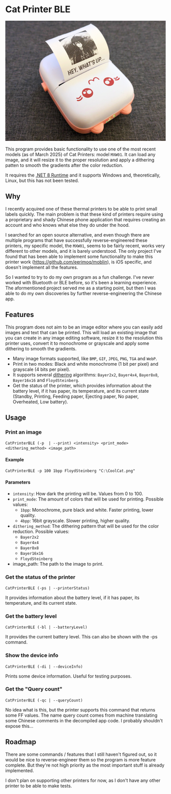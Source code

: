 # Cat Printer BLE

<p align="center">
  <img title="Cat Printer MXW01 in action!" src="/Photo.jpg">
</p>

This program provides basic functionality to use one of the most recent models (as of March 2025) of Cat Printers: model `MXW01`. It can load any image, and it will resize it to the proper resolution and apply a dithering patten to smooth the gradients after the color reduction.

It requires the [.NET 8 Runtime](https://dotnet.microsoft.com/en-us/download/dotnet/8.0) and it supports Windows and, theoretically, Linux, but this has not been tested.

## Why

I recently acquired one of these thermal printers to be able to print small labels quickly. The main problem is that these kind of printers require using a proprietary and shady Chinese phone application that requires creating an account and who knows what else they do under the hood.

I searched for an open source alternative, and even though there are multiple programs that have successfully reverse-engineered these printers, my specific model, the `MXW01`, seems to be fairly recent, works very different to other models, and it is barely understood. The only project I've found that has been able to implement some functionality to make this printer work (https://github.com/eerimoq/moblin), is iOS specific, and doesn't implement all the features.

So I wanted to try to do my own program as a fun challenge. I've never worked with Bluetooth or BLE before, so it's been a learning experience. The aformentioned project served me as a starting point, but then I was able to do my own discoveries by further reverse-engineering the Chinese app.

## Features

This program does not aim to be an image editor where you can easily add images and text that can be printed. This will load an existing image that you can create in any image editing software, resize it to the resolution this printer uses, convert it to monochrome or grayscale and apply some dithering to smooth the gradients.

- Many image formats supported, like `BMP`, `GIF`, `JPEG`, `PNG`, `TGA` and `WebP`.
- Print in two modes: Black and white monochrome (1 bit per pixel) and grayscale (4 bits per pixel).
- It supports several [dithering](https://en.wikipedia.org/wiki/Dither) algorithms: `Bayer2x2`, `Bayer4x4`, `Bayer8x8`, `Bayer16x16` and `FloydSteinberg`.
- Get the status of the printer, which provides information about the battery level, if it has paper, its temperature, and its current state (Standby, Printing, Feeding paper, Ejecting paper, No paper, Overheated, Low battery).

## Usage

### Print an image

```
CatPrinterBLE (-p  | --print) <intensity> <print_mode> <dithering_method> <image_path>
```

#### Example

```
CatPrinterBLE -p 100 1bpp FloydSteinberg "C:\CoolCat.png"
```

#### Parameters
- `intensity`: How dark the printing will be. Values from 0 to 100.
- `print_mode`: The amount of colors that will be used for printing. Possible values:
  - `1bpp`: Monochrome, pure black and white. Faster printing, lower quality.
  - `4bpp`: 16bit grayscale. Slower printing, higher quality.
- `dithering_method`: The dithering pattern that will be used for the color reduction. Possible values:
  - `Bayer2x2`
  - `Bayer4x4`
  - `Bayer8x8`
  - `Bayer16x16`
  - `FloydSteinberg`
- image_path: The path to the image to print.

### Get the status of the printer

```
CatPrinterBLE (-ps | --printerStatus)
```

It provides information about the battery level, if it has paper, its temperature, and its current state.

### Get the battery level

```
CatPrinterBLE (-bl | --batteryLevel)
```

It provides the current battery level. This can also be shown with the -ps command.

### Show the device info

```
CatPrinterBLE (-di | --deviceInfo)
```

Prints some device information. Useful for testing purposes.

### Get the "Query count"

```
CatPrinterBLE (-qc | --queryCount)
```

No idea what is this, but the printer supports this command that returns some FF values. The name query count comes from machine translating some Chinese comments in the decompiled app code. I probably shouldn't expose this...

## Roadmap

There are some commands / features that I still haven't figured out, so it would be nice to reverse-engineer them so the program is more feature complete. But they're not high priority as the most important stuff is already implemented.

I don't plan on supporting other printers for now, as I don't have any other printer to be able to make tests.